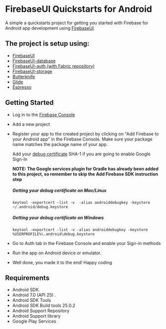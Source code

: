 # FirebaseUI Quickstarts for Android
A simple a quickstarts project for getting you started with Firebase for Android app development using [FirebaseUI](https://github.com/firebase/FirebaseUI-Android).

## The project is setup using:
- [FirebaseUI](https://github.com/firebase/FirebaseUI-Android)
- [FirebaseUI-database](https://github.com/firebase/FirebaseUI-Android/tree/master/database)
- [FirebaseUI-auth (with Fabric repository)](https://github.com/firebase/FirebaseUI-Android/tree/master/auth)
- [FirebaseUI-storage](https://github.com/firebase/FirebaseUI-Android/tree/master/storage)
- [Butterknife](https://github.com/JakeWharton/butterknife)
- [Glide](https://github.com/bumptech/glide)
- [Espresso](http://google.github.io/android-testing-support-library/docs/espresso)

## Getting Started
- Log in to the [Firebase Console](https://console.firebase.google.com)
- Add a new project
- Register your app to the created project by clicking on "Add Firebase to your Android app" in the Firebase Console.
  Make sure your package name matches the package name of your app.

  Add your [debug certificate](https://developers.google.com/android/guides/client-auth) SHA-1 if you are going to enable Google Sign-In


  **NOTE: The Google services plugin for Gradle has already been added to this project, so remember to skip the Add Firebase SDK instruction step**
  
  ##### Getting your debug certificate on Mac/Linux
  ```
  keytool -exportcert -list -v  -alias androiddebugkey -keystore ~/.android/debug.keystore
  ```
 
  ##### Getting your debug certificate on Windows
  ```
  keytool -exportcert -list -v -alias androiddebugkey -keystore %USERPROFILE%\.android\debug.keystore
  ```

- Go to Auth tab in the Firebase Console and enable your Sign-in methods
- Run the app on Android device or emulator.
- Well done, you made it to the end! Happy coding


## Requirements
- Android SDK.
- Android 7.0 (API 25) .
- Android SDK Tools
- Android SDK Build tools 25.0.2
- Android Support Repository
- Android Support library
- Google Play Services
